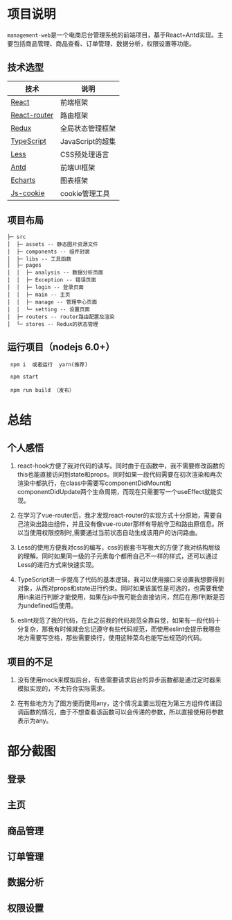 # 项目说明

`management-web`是一个电商后台管理系统的前端项目，基于React+Antd实现。主要包括商品管理、商品查看、订单管理、数据分析，权限设置等功能。

## 技术选型

技术 | 说明
----|----
[React](https://zh-hans.reactjs.org/) | 前端框架
[React-router](https://reactrouter.com/) | 路由框架
[Redux](https://redux.js.org/) | 全局状态管理框架
[TypeScript](https://www.typescriptlang.org/) | JavaScript的超集
[Less](http://lesscss.org/) | CSS预处理语言
[Antd](https://ant.design/) | 前端UI框架
[Echarts](https://echarts.apache.org/zh/index.html) | 图表框架
[Js-cookie](https://github.com/js-cookie/js-cookie) | cookie管理工具

## 项目布局
```
├─ src
│  ├─ assets -- 静态图片资源文件
│  ├─ components -- 组件封装
│  ├─ libs -- 工具函数
│  ├─ pages
│  │  ├─ analysis -- 数据分析页面
│  │  ├─ Exception -- 错误页面
│  │  ├─ login -- 登录页面
│  │  ├─ main -- 主页
│  │  ├─ manage -- 管理中心页面
│  │  └─ setting -- 设置页面
│  ├─ routers -- router路由配置及渲染
│  └─ stores -- Redux的状态管理
```

## 运行项目（nodejs 6.0+）

```
 npm i  或者运行  yarn(推荐)
  
 npm start

 npm run build （发布）
```

# 总结

## 个人感悟

1. react-hook方便了我对代码的读写。同时由于在函数中，我不需要修改函数的this也能直接访问到state和props。同时如果一段代码需要在初次渲染和再次渲染中都执行，在class中需要写componentDidMount和componentDidUpdate两个生命周期，而现在只需要写一个useEffect就能实现。

2. 在学习了vue-router后，我才发现react-router的实现方式十分原始，需要自己渲染出路由组件，并且没有像vue-router那样有导航守卫和路由原信息。所以当使用权限控制时,需要通过当前状态自动生成该用户的访问路由。

3. Less的使用方便我对css的编写，css的嵌套书写极大的方便了我对结构层级的理解。同时如果同一级的子元素每个都用自己不一样的样式，还可以通过Less的递归方式来快速实现。

4. TypeScript进一步提高了代码的基本逻辑，我可以使用接口来设置我想要得到对象，从而对props和state进行约束。同时如果该属性是可选的，也需要我使用in来进行判断才能使用，如果在js中我可能会直接访问，然后在用if判断是否为undefined后使用。

5. eslint规范了我的代码，在此之前我的代码规范全靠自觉，如果有一段代码十分复杂，那我有时候就会忘记遵守有些代码规范，而使用eslint会提示我哪些地方需要写空格，那些需要换行，使用这种菜鸟也能写出规范的代码。

## 项目的不足
1. 没有使用mock来模拟后台，有些需要请求后台的异步函数都是通过定时器来模拟实现的，不太符合实际需求。

2. 在有些地方为了图方便而使用any，这个情况主要出现在为第三方组件传递回调函数的情况，由于不想查看该函数可以会传递的参数，所以直接使用将参数表示为any。

# 部分截图
## 登录
## 主页
## 商品管理
## 订单管理
## 数据分析
## 权限设置